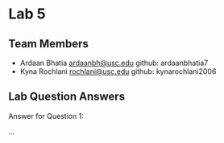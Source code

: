 # Lab 5

## Team Members
- Ardaan Bhatia ardaanbh@usc.edu github: ardaanbhatia7
- Kyna Rochlani rochlani@usc.edu github: kynarochlani2006

## Lab Question Answers

Answer for Question 1: 

...
